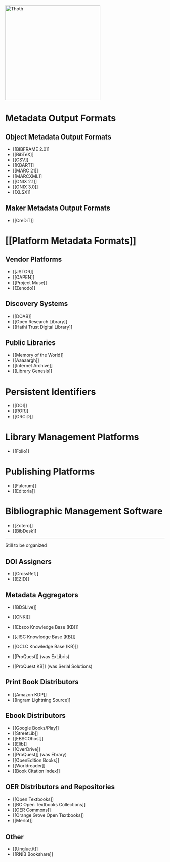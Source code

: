 <img src="https://punctumbooks.com/punctum/wp-content/uploads/2020/09/thoth-logo-latin.png" alt="Thoth" height="300" />

# Metadata Output Formats

## Object Metadata Output Formats
* [[BIBFRAME 2.0]]
* [[BibTeX]]
* [[CSV]]
* [[KBART]]
* [[MARC 21]]
* [[MARCXML]]
* [[ONIX 2.1]]
* [[ONIX 3.0]]
* [[XLSX]]

## Maker Metadata Output Formats

* [[CreDiT]]

# [[Platform Metadata Formats]]

## Vendor Platforms

* [[JSTOR]]
* [[OAPEN]]
* [[Project Muse]]
* [[Zenodo]]

## Discovery Systems

* [[DOAB]]
* [[Open Research Library]]
* [[Hathi Trust Digital Library]]

## Public Libraries

* [[Memory of the World]]
* [[Aaaaargh]]
* [[Internet Archive]]
* [[Library Genesis]]

# Persistent Identifiers

* [[DOI]]
* [[ROR]]
* [[ORCiD]]

# Library Management Platforms

* [[Folio]]

# Publishing Platforms

* [[Fulcrum]]
* [[Editoria]]

# Bibliographic Management Software

* [[Zotero]]
* [[BibDesk]]

***
Still to be organized


## DOI Assigners

* [[CrossRef]]
* [[EZID]]

## Metadata Aggregators

* [[BDSLive]]

* [[CNKI]]
* [[Ebsco Knowledge Base (KB)]]
* [[JISC Knowledge Base (KB)]]
* [[OCLC Knowledge Base (KB)]]
* [[ProQuest]] (was ExLibris)
* [[ProQuest KB]] (was Serial Solutions)

## Print Book Distributors

* [[Amazon KDP]]
* [[Ingram Lightning Source]]

## Ebook Distributors

* [[Google Books/Play]]
* [[StreetLib]]
* [[EBSCOhost]]
* [[Elib]]
* [[OverDrive]]
* [[ProQuest]] (was Ebrary)
* [[OpenEdition Books]]
* [[Worldreader]]
* [[Book Citation Index]]

## OER Distributors and Repositories

* [[Open Textbooks]]
* [[BC Open Textbooks Collections]]
* [[OER Commons]]
* [[Orange Grove Open Textbooks]]
* [[Merlot]]

## Other

* [[Unglue.it]]
* [[RNIB Bookshare]]



